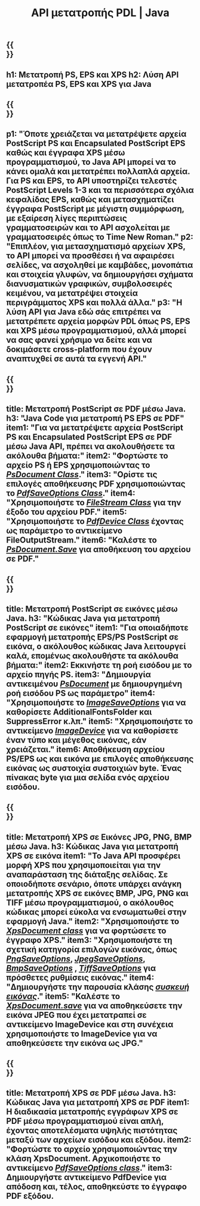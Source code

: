 ﻿---
translation: true
template: /_templates/_conversion-java.md
title: API μετατροπής PDL | Java
url: /java/conversion/
description: Μετατρέψτε PS, EPS και XPS σε PDF και εικόνες, συμπεριλαμβανομένων BMP, JPG, PNG και TIFF χρησιμοποιώντας τη βιβλιοθήκη Java με τη λειτουργία μετατροπής Aspose.Page PDL.
family: page
platformtag: net
feature: conversion
---

{{<section banner>}}
---
h1: Μετατροπή PS, EPS και XPS
h2: Λύση API μετατροπέα PS, EPS και XPS για Java
---

{{<section overview>}}
---
p1: "Όποτε χρειάζεται να μετατρέψετε αρχεία PostScript PS και Encapsulated PostScript EPS καθώς και έγγραφα XPS μέσω προγραμματισμού, το Java API μπορεί να το κάνει ομαλά και μετατρέπει πολλαπλά αρχεία. Για PS και EPS, το API υποστηρίζει τελεστές PostScript Levels 1-3 και τα περισσότερα σχόλια κεφαλίδας EPS, καθώς και μετασχηματίζει έγγραφα PostScript με μέγιστη συμμόρφωση, με εξαίρεση λίγες περιπτώσεις γραμματοσειρών και το API ασχολείται με γραμματοσειρές όπως το Time New Roman."
p2: "Επιπλέον, για μετασχηματισμό αρχείων XPS, το API μπορεί να προσθέσει ή να αφαιρέσει σελίδες, να ασχοληθεί με καμβάδες, μονοπάτια και στοιχεία γλυφών, να δημιουργήσει σχήματα διανυσματικών γραφικών, συμβολοσειρές κειμένου, να μετατρέψει στοιχεία περιγράμματος XPS και πολλά άλλα."
p3: "Η λύση API για Java εδώ σάς επιτρέπει να μετατρέπετε αρχεία μορφών PDL όπως PS, EPS και XPS μέσω προγραμματισμού, αλλά μπορεί να σας φανεί χρήσιμο να δείτε και να δοκιμάσετε cross-platform που έχουν αναπτυχθεί σε αυτά τα εγγενή API."
---

{{<section feature1>}}
---
title: Μετατροπή PostScript σε PDF μέσω Java.
h3: "Java Code για μετατροπή PS EPS σε PDF"
item1: "Για να μετατρέψετε αρχεία PostScript PS και Encapsulated PostScript EPS σε PDF μέσω Java API, πρέπει να ακολουθήσετε τα ακόλουθα βήματα:"
item2: "Φορτώστε το αρχείο PS ή EPS χρησιμοποιώντας το [*PsDocument Class*](https://reference.aspose.com/page/java/com.aspose.eps/PsDocument)."
item3: "Ορίστε τις επιλογές αποθήκευσης PDF χρησιμοποιώντας το [*PdfSaveOptions Class*](https://reference.aspose.com/page/java/com.aspose.eps.device/PdfSaveOptions)."
item4: "Χρησιμοποιήστε το [*FileStream Class*](https://docs.oracle.com/javase/7/docs/api/java/io/FileOutputStream.html) για την έξοδο του αρχείου PDF."
item5: "Χρησιμοποιήστε το [*PdfDevice Class*](https://reference.aspose.com/page/java/com.aspose.eps.device/PdfDevice) έχοντας ως παράμετρο το αντικείμενο FileOutputStream."
item6: "Καλέστε το [*PsDocument.Save*](https://reference.aspose.com/page/java/com.aspose.eps/PsDocument#save-com.aspose.page.Device-com.aspose.page.SaveOptions-) για αποθήκευση του αρχείου σε PDF."
---

{{<section feature2>}}
---
title: Μετατροπή PostScript σε εικόνες μέσω Java.
h3: "Κώδικας Java για μετατροπή PostScript σε εικόνες"
item1: "Για οποιαδήποτε εφαρμογή μετατροπής EPS/PS PostScript σε εικόνα, ο ακόλουθος κώδικας Java λειτουργεί καλά, επομένως ακολουθήστε τα ακόλουθα βήματα:"
item2: Εκκινήστε τη ροή εισόδου με το αρχείο πηγής PS.
item3: "Δημιουργία αντικειμένου [*PsDocument*](https://reference.aspose.com/page/java/com.aspose.eps/psdocument) με δημιουργημένη ροή εισόδου PS ως παράμετρο"
item4: "Χρησιμοποιήστε το [*ImageSaveOptions*](https://reference.aspose.com/page/java/com.aspose.eps.device/imagesaveoptions) για να καθορίσετε AdditionalFontsFolder και SuppressError κ.λπ."
item5: "Χρησιμοποιήστε το αντικείμενο [*ImageDevice*](https://reference.aspose.com/page/java/com.aspose.eps.device/imagedevice) για να καθορίσετε έναν τύπο και μέγεθος εικόνας, εάν χρειάζεται."
item6: Αποθήκευση αρχείου PS/EPS ως και εικόνα με επιλογές αποθήκευσης εικόνας ως συστοιχία συστοιχιών byte. Ένας πίνακας byte για μια σελίδα ενός αρχείου εισόδου.
---


{{<section feature3>}}
---
title: Μετατροπή XPS σε Εικόνες JPG, PNG, BMP μέσω Java.
h3: Κώδικας Java για μετατροπή XPS σε εικόνα
item1: "Το Java API προσφέρει μορφή XPS που χρησιμοποιείται για την αναπαράσταση της διάταξης σελίδας. Σε οποιοδήποτε σενάριο, όποτε υπάρχει ανάγκη μετατροπής XPS σε εικόνες BMP, JPG, PNG και TIFF μέσω προγραμματισμού, ο ακόλουθος κώδικας μπορεί εύκολα να ενσωματωθεί στην εφαρμογή Java."
item2: "Χρησιμοποιήστε το [*XpsDocument class*](https://reference.aspose.com/page/java/com.aspose.xps/XpsDocument) για να φορτώσετε το έγγραφο XPS."
item3: "Χρησιμοποιήστε τη σχετική κατηγορία επιλογών εικόνας, όπως [*PngSaveOptions*](https://reference.aspose.com/page/java/com.aspose.xps.rendering/PngSaveOptions), [*JpegSaveOptions*](https://reference.aspose.com/page/java/com.aspose.xps.rendering/JpegSaveOptions), [*BmpSaveOptions*](https://reference.aspose.com/page/java/com.aspose.xps.rendering/BmpSaveOptions) , [*TiffSaveOptions*](https://reference.aspose.com/page/java/com.aspose.xps.rendering/TiffSaveOptions) για πρόσθετες ρυθμίσεις εικόνας."
item4: "Δημιουργήστε την παρουσία κλάσης [*συσκευή εικόνας*](https://reference.aspose.com/page/java/com.aspose.xps.rendering/ImageDevice)."
item5: "Καλέστε το [*XpsDocument.save*](https://reference.aspose.com/page/java/com.aspose.xps/XpsDocument#save-com.aspose.page.Device-com.aspose.page.SaveOptions-) για να αποθηκεύσετε την εικόνα JPEG που έχει μετατραπεί σε αντικείμενο ImageDevice και στη συνέχεια χρησιμοποιήστε το ImageDevice για να αποθηκεύσετε την εικόνα ως JPG."
---

{{<section feature4>}}
---
title: Μετατροπή XPS σε PDF μέσω Java.
h3: Κώδικας Java για μετατροπή XPS σε PDF
item1: Η διαδικασία μετατροπής εγγράφων XPS σε PDF μέσω προγραμματισμού είναι απλή, έχοντας αποτελέσματα υψηλής πιστότητας μεταξύ των αρχείων εισόδου και εξόδου.
item2: "Φορτώστε το αρχείο χρησιμοποιώντας την κλάση XpsDocument. Αρχικοποιήστε το αντικείμενο [*PdfSaveOptions class*](https://reference.aspose.com/page/java/com.aspose.xps.rendering/PdfDevice)."
item3: Δημιουργήστε αντικείμενο PdfDevice για απόδοση και, τέλος, αποθηκεύστε το έγγραφο PDF εξόδου.
---


